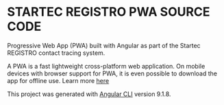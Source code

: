 # STARTEC REGISTRO PWA SOURCE CODE

Progressive Web App (PWA) built with Angular as part of the Startec REGISTRO contact tracing system.

A PWA is a fast lightweight cross-platform web application. On mobile devices with browser support for PWA, it is even possible to download the app for offline use. Learn more  [here](https://developers.google.com/web/ilt/pwa "Google PWA Training")

This project was generated with [Angular CLI](https://github.com/angular/angular-cli) version 9.1.8.
